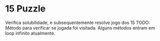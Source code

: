 # 15 Puzzle
 Verifica solubilidade, e subsequentemente resolve jogo dos 15
TODO: Método para verificar se jogada foi visitada. Alguns métodos entram em loop infinito atualmente.